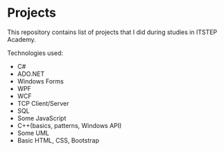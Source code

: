 # Projects
This repository contains list of projects that I did during studies in ITSTEP Academy.

Technologies used:
- C#
- ADO.NET
- Windows Forms
- WPF
- WCF
- TCP Client/Server
- SQL
- Some JavaScript
- C++(basics, patterns, Windows API)
- Some UML
- Basic HTML, CSS, Bootstrap
